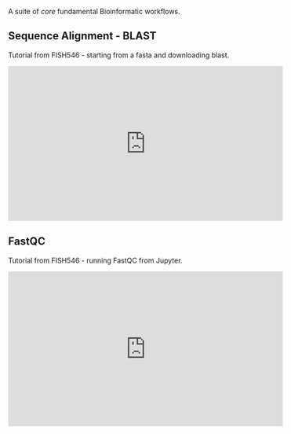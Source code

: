 A suite of _core_ fundamental Bioinformatic workflows.

## Sequence Alignment - BLAST

Tutorial from FISH546 - starting from a fasta and downloading blast.

<iframe width="560" height="315" src="https://www.youtube.com/embed/i2RcnuT5DRY?start=605" frameborder="0" allow="accelerometer; autoplay; clipboard-write; encrypted-media; gyroscope; picture-in-picture" allowfullscreen></iframe>


## FastQC  

Tutorial from FISH546 - running FastQC from Jupyter.

<iframe width="560" height="315" src="https://www.youtube.com/embed/5LYnq84Pjzk" frameborder="0" allow="accelerometer; autoplay; clipboard-write; encrypted-media; gyroscope; picture-in-picture" allowfullscreen></iframe>
